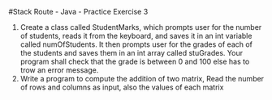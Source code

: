 #Stack Route - Java - Practice Exercise 3

1. Create a class called StudentMarks, which prompts user for the number of students, reads
   it from the keyboard, and saves it in an int variable called numOfStudents. It then prompts user
   for the grades of each of the students and saves them in an int array called stuGrades. Your
   program shall check that the grade is between 0 and 100 else has to trow an error message.
2. Write a program to compute the addition of two matrix, Read the number of rows and
   columns as input, also the values of each matrix